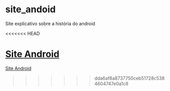 # site_andoid
 Site explicativo sobre a história do android

<<<<<<< HEAD

<a href="https://vinijr01.github.io/site_andoid/site_10.html">Site Android</a>
=======
 <a href="https://github.com/vinijr01/site_andoid/site_10.html">Site Android</a>
 
>>>>>>> dda6af8a8737750ceb51728c5384604747e0a1c8
